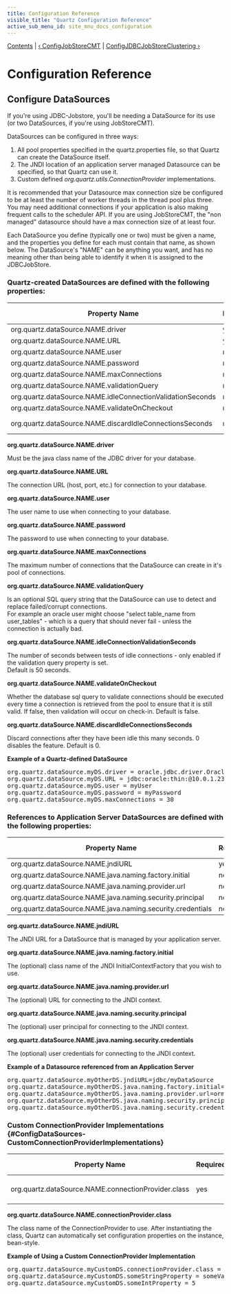```yaml
---
title: Configuration Reference
visible_title: "Quartz Configuration Reference"
active_sub_menu_id: site_mnu_docs_configuration
---
```

<div class="secNavPanel">
          <a href="index.html">Contents</a> |
          <a href="ConfigJobStoreCMT.html">&lsaquo;&nbsp;ConfigJobStoreCMT</a> |
	  <a href="ConfigJDBCJobStoreClustering.html">ConfigJDBCJobStoreClustering&nbsp;&rsaquo;</a>
</div>

# Configuration Reference

## Configure DataSources


If you're using JDBC-Jobstore, you'll be needing a DataSource for its use (or two DataSources, if you're using JobStoreCMT).

DataSources can be configured in three ways:

1. All pool properties specified in the quartz.properties file, so that Quartz can create the DataSource itself.
1. The JNDI location of an application server managed Datasource can be specified, so that Quartz can use it.
1. Custom defined *org.quartz.utils.ConnectionProvider* implementations.



It is recommended that your Datasource max connection size be configured to be at least the number of worker threads in the thread pool plus three.
You may need additional connections if your application is also making frequent calls to the scheduler API.  If you are using JobStoreCMT,
the "non managed" datasource should have a max connection size of at least four.

Each DataSource you define (typically one or two) must be given a name, and the properties you define for each must contain that name, as shown below.  The DataSource's "NAME" can be anything you want, and has no meaning other  than being able to identify it when it is assigned to the JDBCJobStore.

### Quartz-created DataSources are defined with the following properties:

<table><thead>
<tr>
<th>Property Name</th>
<th>Required</th>
<th>Type</th>
<th>Default Value</th>
</tr>
</thead>

<tbody>
<tr>
<td>org.quartz.dataSource.NAME.driver</td>
<td>yes</td>
<td>String</td>
<td>null</td>
</tr>

<tr>
<td>org.quartz.dataSource.NAME.URL</td>
<td>yes</td>
<td>String</td>
<td>null</td>
</tr>
<tr>
<td>org.quartz.dataSource.NAME.user</td>
<td>no</td>
<td>String</td>

<td>""</td>
</tr>
<tr>
<td>org.quartz.dataSource.NAME.password</td>
<td>no</td>
<td>String</td>
<td>""</td>
</tr>
<tr>
<td>org.quartz.dataSource.NAME.maxConnections</td>

<td>no</td>
<td>int</td>
<td>10</td>
</tr>
<tr>
<td>org.quartz.dataSource.NAME.validationQuery</td>
<td>no</td>
<td>String</td>
<td>null</td>
</tr>
<tr>
<td>org.quartz.dataSource.NAME.idleConnectionValidationSeconds</td>
<td>no</td>
<td>int</td>
<td>50</td>
</tr>
<tr>
<td>org.quartz.dataSource.NAME.validateOnCheckout</td>
<td>no</td>
<td>boolean</td>
<td>false</td>
</tr>
<tr>
<td>org.quartz.dataSource.NAME.discardIdleConnectionsSeconds</td>
<td>no</td>
<td>int</td>
<td>0 (disabled)</td>
</tr>

</tbody></table>

**org.quartz.dataSource.NAME.driver**

Must be the java class name of the JDBC driver for your database.

**org.quartz.dataSource.NAME.URL**

The connection URL (host, port, etc.) for connection to your database.

**org.quartz.dataSource.NAME.user**

The user name to use when connecting to your database.

**org.quartz.dataSource.NAME.password**

The password to use when connecting to your database.

**org.quartz.dataSource.NAME.maxConnections**

The maximum number of connections that the DataSource can create in it's pool of connections.

**org.quartz.dataSource.NAME.validationQuery**

Is an optional SQL query string that the DataSource can use to detect and replace failed/corrupt connections.  
For example an oracle user might choose "select table_name from user_tables" - which is a  query that should never
fail - unless the connection is actually bad.

**org.quartz.dataSource.NAME.idleConnectionValidationSeconds**

The number of seconds between tests of idle connections - only enabled if the validation query property is set.  
Default is 50 seconds.

**org.quartz.dataSource.NAME.validateOnCheckout**

Whether the database sql query to validate connections should be executed every time a connection is retrieved
from the pool to ensure that it is still valid.  If false, then validation will occur on check-in.  Default is false.

**org.quartz.dataSource.NAME.discardIdleConnectionsSeconds**

Discard connections after they have been idle this many seconds.  0 disables the feature. Default is 0.


**Example of a Quartz-defined DataSource**

<pre>
org.quartz.dataSource.myDS.driver = oracle.jdbc.driver.OracleDriver
org.quartz.dataSource.myDS.URL = jdbc:oracle:thin:@10.0.1.23:1521:demodb
org.quartz.dataSource.myDS.user = myUser
org.quartz.dataSource.myDS.password = myPassword
org.quartz.dataSource.myDS.maxConnections = 30
</pre>


### References to Application Server DataSources are defined with the following properties:

<table><thead>
<tr>
<th>Property Name</th>
<th>Required</th>
<th>Type</th>
<th>Default Value</th>
</tr>
</thead>

<tbody>
<tr>
<td>org.quartz.dataSource.NAME.jndiURL</td>
<td>yes</td>
<td>String</td>
<td>null</td>
</tr>
<tr>
<td>org.quartz.dataSource.NAME.java.naming.factory.initial</td>
<td>no</td>

<td>String</td>
<td>null</td>
</tr>
<tr>
<td>org.quartz.dataSource.NAME.java.naming.provider.url</td>
<td>no</td>
<td>String</td>
<td>null</td>
</tr>
<tr>
<td>org.quartz.dataSource.NAME.java.naming.security.principal</td>

<td>no</td>
<td>String</td>
<td>null</td>
</tr>
<tr>
<td>org.quartz.dataSource.NAME.java.naming.security.credentials</td>
<td>no</td>
<td>String</td>
<td>null</td>
</tr>

</tbody></table>


**org.quartz.dataSource.NAME.jndiURL**

The JNDI URL for a DataSource that is managed by your application server.

**org.quartz.dataSource.NAME.java.naming.factory.initial**

The (optional) class name of the  JNDI InitialContextFactory that you wish to use.

**org.quartz.dataSource.NAME.java.naming.provider.url**


The (optional) URL for connecting to the JNDI context.

**org.quartz.dataSource.NAME.java.naming.security.principal**

The (optional) user principal for connecting to the JNDI context.

**org.quartz.dataSource.NAME.java.naming.security.credentials**

The (optional) user credentials for connecting to the JNDI context.

**Example of a Datasource referenced from an Application Server**

<pre>
org.quartz.dataSource.myOtherDS.jndiURL=jdbc/myDataSource
org.quartz.dataSource.myOtherDS.java.naming.factory.initial=com.evermind.server.rmi.RMIInitialContextFactory
org.quartz.dataSource.myOtherDS.java.naming.provider.url=ormi:<span class="code-comment">//localhost
</span>org.quartz.dataSource.myOtherDS.java.naming.security.principal=admin
org.quartz.dataSource.myOtherDS.java.naming.security.credentials=123
</pre>





### Custom ConnectionProvider Implementations {#ConfigDataSources-CustomConnectionProviderImplementations}


<table><thead>
<tr>
<th>Property Name</th>
<th>Required</th>

<th>Type</th>
<th>Default Value</th>
</tr>
</thead>

<tbody>
<tr>
<td>org.quartz.dataSource.NAME.connectionProvider.class</td>
<td>yes</td>
<td>String (class name)</td>
<td>null</td>
</tr>
</tbody></table>

**org.quartz.dataSource.NAME.connectionProvider.class**

The class name of the ConnectionProvider to use.  After instantiating the class, Quartz can automatically set configuration properties on the instance, bean-style.

**Example of Using a Custom ConnectionProvider Implementation**

<pre>
org.quartz.dataSource.myCustomDS.connectionProvider.class = com.foo.FooConnectionProvider
org.quartz.dataSource.myCustomDS.someStringProperty = someValue
org.quartz.dataSource.myCustomDS.someIntProperty = 5
</pre>
